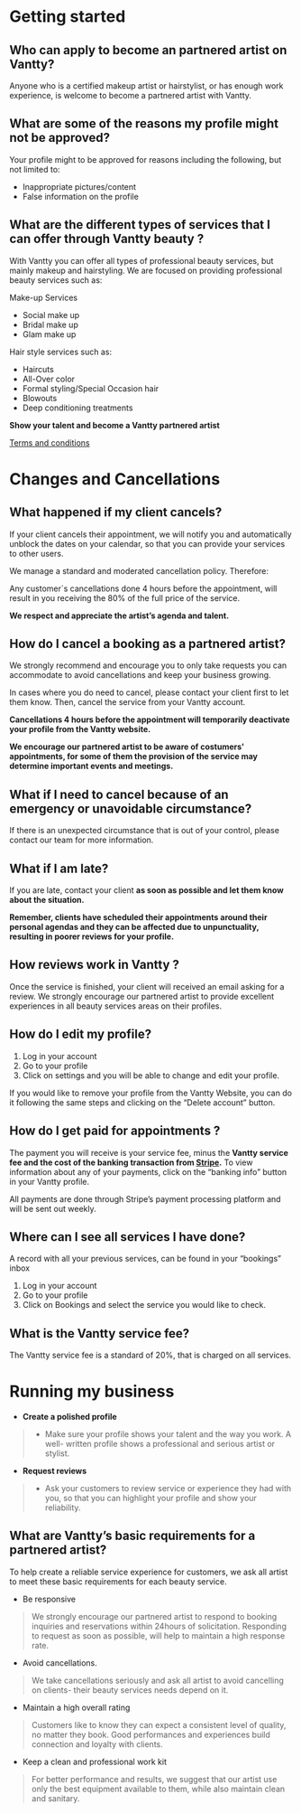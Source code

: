 # Getting started

## Who can apply to become an partnered artist on Vantty?

Anyone who is a certified makeup artist or hairstylist, or has enough work experience, is welcome to become a partnered artist with Vantty.

## What are some of the reasons my profile might not be approved?

Your profile might to be approved for reasons including the following, but not limited to:

- Inappropriate pictures/content
- False information on the profile

## What are the different types of services that I can offer through Vantty beauty ?

With Vantty you can offer all types of professional beauty services, but mainly makeup and hairstyling.
We are focused on providing professional beauty services such as:

Make-up Services

- Social make up
- Bridal make up
- Glam make up

Hair style services such as:

- Haircuts
- All-Over color
- Formal styling/Special Occasion hair
- Blowouts
- Deep conditioning treatments

**Show your talent and become a Vantty partnered artist**

[Terms and conditions](https://vantty.ca/terms)

# Changes and Cancellations

## What happened if my client cancels?

If your client cancels their appointment, we will notify you and automatically unblock the dates on your calendar, so that you can provide your services to other users.

We manage a standard and moderated cancellation policy. Therefore:

Any customer´s cancellations done 4 hours before the appointment, will result in you receiving the 80% of the full price of the service.

**We respect and appreciate the artist’s agenda and talent.**

## How do I cancel a booking as a partnered artist?

We strongly recommend and encourage you to only take requests you can accommodate to avoid cancellations and keep your business growing.

In cases where you do need to cancel, please contact your client first to let them know. Then, cancel the service from your Vantty account.

**Cancellations 4 hours before the appointment will temporarily deactivate your profile from the Vantty website.**

**We encourage our partnered artist to be aware of costumers' appointments, for some of them the provision of the service may determine important events and meetings.**

## What if I need to cancel because of an emergency or unavoidable circumstance?

If there is an unexpected circumstance that is out of your control, please contact our team for more information.

## What if I am late?

If you are late, contact your client **as soon as possible and let them know about the situation.**

**Remember, clients have scheduled their appointments around their personal agendas and they can be affected due to unpunctuality, resulting in poorer reviews for your profile.**

## How reviews work in Vantty ?

Once the service is finished, your client will received an email asking for a review.
We strongly encourage our partnered artist to provide excellent experiences in all beauty services areas on their profiles.

## How do I edit my profile?

1. Log in your account
2. Go to your profile
3. Click on settings and you will be able to change and edit your profile.

If you would like to remove your profile from the Vantty Website, you can do it following the same steps and clicking on the “Delete account” button.

## How do I get paid for appointments ?

The payment you will receive is your service fee, minus the **Vantty service fee and the cost of the banking transaction from [Stripe](https://www.stripe.com).** To view information about any of your payments, click on the “banking info” button in your Vantty profile.

All payments are done through Stripe’s payment processing platform and will be sent out weekly.

## Where can I see all services I have done?

A record with all your previous services, can be found in your “bookings” inbox

1. Log in your account
2. Go to your profile
3. Click on Bookings and select the service you would like to check.

## What is the Vantty service fee?

The Vantty service fee is a standard of 20%, that is charged on all services.

# Running my business

- **Create a polished profile**

> - Make sure your profile shows your talent and the way you work. A well- written profile shows a professional and serious artist or stylist.

- **Request reviews**

> - Ask your customers to review service or experience they had with you, so that you can highlight your profile and show your reliability.

## What are Vantty’s basic requirements for a partnered artist?

To help create a reliable service experience for customers, we ask all artist to meet these basic requirements for each beauty service.

- Be responsive

> We strongly encourage our partnered artist to respond to booking inquiries and reservations within 24hours of solicitation.
> Responding to request as soon as possible, will help to maintain a high response rate.

- Avoid cancellations.

> We take cancellations seriously and ask all artist to avoid cancelling on clients- their beauty services needs depend on it.

- Maintain a high overall rating

> Customers like to know they can expect a consistent level of quality, no matter they book. Good performances and experiences build connection and loyalty with clients.

- Keep a clean and professional work kit

> For better performance and results, we suggest that our artist use only the best equipment available to them, while also maintain clean and sanitary.
